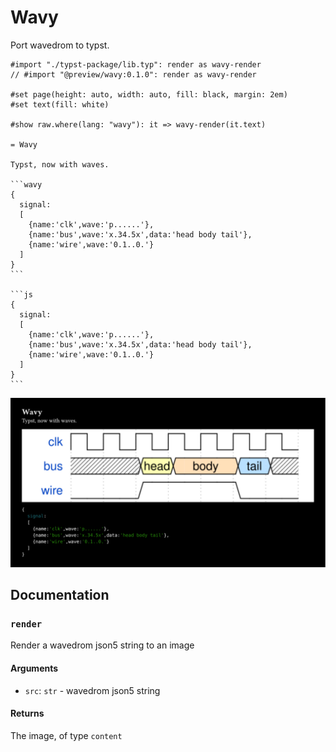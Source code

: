 # Wavy

Port wavedrom to typst.

````typ
#import "./typst-package/lib.typ": render as wavy-render
// #import "@preview/wavy:0.1.0": render as wavy-render

#set page(height: auto, width: auto, fill: black, margin: 2em)
#set text(fill: white)

#show raw.where(lang: "wavy"): it => wavy-render(it.text)

= Wavy

Typst, now with waves.

```wavy
{
  signal:
  [
    {name:'clk',wave:'p......'},
    {name:'bus',wave:'x.34.5x',data:'head body tail'},
    {name:'wire',wave:'0.1..0.'}
  ]
}
```

```js
{
  signal:
  [
    {name:'clk',wave:'p......'},
    {name:'bus',wave:'x.34.5x',data:'head body tail'},
    {name:'wire',wave:'0.1..0.'}
  ]
}
```

````

![](wavy.svg)

## Documentation

### `render`

Render a wavedrom json5 string to an image

#### Arguments

* `src`: `str` - wavedrom json5 string

#### Returns

The image, of type `content`
